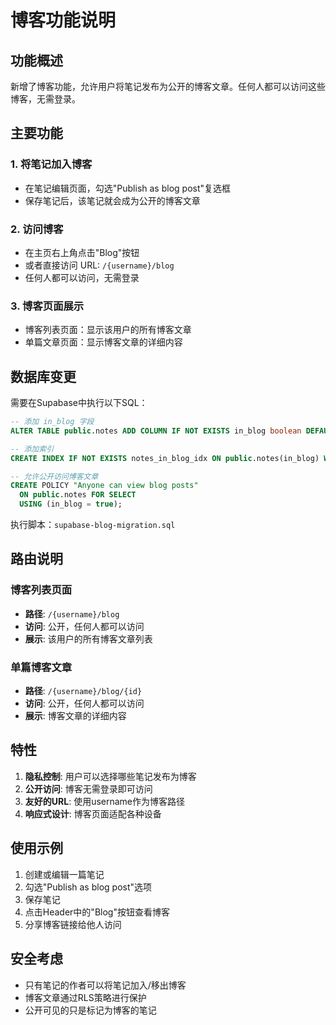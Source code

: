 # 博客功能说明

## 功能概述

新增了博客功能，允许用户将笔记发布为公开的博客文章。任何人都可以访问这些博客，无需登录。

## 主要功能

### 1. 将笔记加入博客

- 在笔记编辑页面，勾选"Publish as blog post"复选框
- 保存笔记后，该笔记就会成为公开的博客文章

### 2. 访问博客

- 在主页右上角点击"Blog"按钮
- 或者直接访问 URL: `/{username}/blog`
- 任何人都可以访问，无需登录

### 3. 博客页面展示

- 博客列表页面：显示该用户的所有博客文章
- 单篇文章页面：显示博客文章的详细内容

## 数据库变更

需要在Supabase中执行以下SQL：

```sql
-- 添加 in_blog 字段
ALTER TABLE public.notes ADD COLUMN IF NOT EXISTS in_blog boolean DEFAULT false NOT NULL;

-- 添加索引
CREATE INDEX IF NOT EXISTS notes_in_blog_idx ON public.notes(in_blog) WHERE in_blog = true;

-- 允许公开访问博客文章
CREATE POLICY "Anyone can view blog posts"
  ON public.notes FOR SELECT
  USING (in_blog = true);
```

执行脚本：`supabase-blog-migration.sql`

## 路由说明

### 博客列表页面
- **路径**: `/{username}/blog`
- **访问**: 公开，任何人都可以访问
- **展示**: 该用户的所有博客文章列表

### 单篇博客文章
- **路径**: `/{username}/blog/{id}`
- **访问**: 公开，任何人都可以访问
- **展示**: 博客文章的详细内容

## 特性

1. **隐私控制**: 用户可以选择哪些笔记发布为博客
2. **公开访问**: 博客无需登录即可访问
3. **友好的URL**: 使用username作为博客路径
4. **响应式设计**: 博客页面适配各种设备

## 使用示例

1. 创建或编辑一篇笔记
2. 勾选"Publish as blog post"选项
3. 保存笔记
4. 点击Header中的"Blog"按钮查看博客
5. 分享博客链接给他人访问

## 安全考虑

- 只有笔记的作者可以将笔记加入/移出博客
- 博客文章通过RLS策略进行保护
- 公开可见的只是标记为博客的笔记


